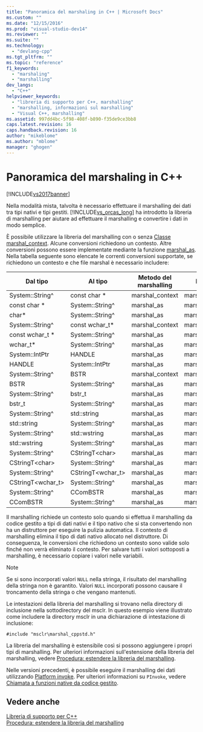 ```yaml
---
title: "Panoramica del marshaling in C++ | Microsoft Docs"
ms.custom: ""
ms.date: "12/15/2016"
ms.prod: "visual-studio-dev14"
ms.reviewer: ""
ms.suite: ""
ms.technology: 
  - "devlang-cpp"
ms.tgt_pltfrm: ""
ms.topic: "reference"
f1_keywords: 
  - "marshaling"
  - "marshalling"
dev_langs: 
  - "C++"
helpviewer_keywords: 
  - "libreria di supporto per C++, marshalling"
  - "marshalling, informazioni sul marshalling"
  - "Visual C++, marshalling"
ms.assetid: 997dd4bc-5f98-408f-b890-f35de9ce3bb8
caps.latest.revision: 16
caps.handback.revision: 16
author: "mikeblome"
ms.author: "mblome"
manager: "ghogen"
---
```

# Panoramica del marshaling in C++
[!INCLUDE[vs2017banner](../assembler/inline/includes/vs2017banner.md)]

Nella modalità mista, talvolta è necessario effettuare il marshalling dei dati tra tipi nativi e tipi gestiti.  [!INCLUDE[vs_orcas_long](../atl/reference/includes/vs_orcas_long_md.md)] ha introdotto la libreria di marshalling per aiutare ad effettuare il marshalling e convertire i dati in modo semplice.  
  
 È possibile utilizzare la libreria del marshalling con o senza [Classe marshal\_context](../dotnet/marshal-context-class.md).  Alcune conversioni richiedono un contesto.  Altre conversioni possono essere implementate mediante la funzione [marshal\_as](../dotnet/marshal-as.md).  Nella tabella seguente sono elencate le correnti conversioni supportate, se richiedono un contesto e che file marshal è necessario includere:  
  
|Dal tipo|Al tipo|Metodo del marshalling|Include file|  
|--------------|-------------|----------------------------|------------------|  
|System::String^|const char \*|marshal\_context|marshal.h|  
|const char \*|System::String^|marshal\_as|marshal.h|  
|char\*|System::String^|marshal\_as|marshal.h|  
|System::String^|const wchar\_t\*|marshal\_context|marshal.h|  
|const wchar\_t \*|System::String^|marshal\_as|marshal.h|  
|wchar\_t\*|System::String^|marshal\_as|marshal.h|  
|System::IntPtr|HANDLE|marshal\_as|marshal\_windows.h|  
|HANDLE|System::IntPtr|marshal\_as|marshal\_windows.h|  
|System::String^|BSTR|marshal\_context|marshal\_windows.h|  
|BSTR|System::String^|marshal\_as|marshal.h|  
|System::String^|bstr\_t|marshal\_as|marshal\_windows.h|  
|bstr\_t|System::String^|marshal\_as|marshal\_windows.h|  
|System::String^|std::string|marshal\_as|marshal\_cppstd.h|  
|std::string|System::String^|marshal\_as|marshal\_cppstd.h|  
|System::String^|std::wstring|marshal\_as|marshal\_cppstd.h|  
|std::wstring|System::String^|marshal\_as|marshal\_cppstd.h|  
|System::String^|CStringT\<char\>|marshal\_as|marshal\_atl.h|  
|CStringT\<char\>|System::String^|marshal\_as|marshal\_atl.h|  
|System::String^|CStringT\<wchar\_t\>|marshal\_as|marshal\_atl.h|  
|CStringT\<wchar\_t\>|System::String^|marshal\_as|marshal\_atl.h|  
|System::String^|CComBSTR|marshal\_as|marshal\_atl.h|  
|CComBSTR|System::String^|marshal\_as|marshal\_atl.h|  
  
 Il marshalling richiede un contesto solo quando si effettua il marshalling da codice gestito a tipi di dati nativi e il tipo nativo che si sta convertendo non ha un distruttore per eseguire la pulizia automatica.  Il contesto di marshalling elimina il tipo di dati nativo allocato nel distruttore.  Di conseguenza, le conversioni che richiedono un contesto sono valide solo finché non verrà eliminato il contesto.  Per salvare tutti i valori sottoposti a marshalling, è necessario copiare i valori nelle variabili.  
  
> [!NOTE]
>  Se si sono incorporati valori `NULL` nella stringa, il risultato del marshalling della stringa non è garantito.  Valori `NULL` incorporati possono causare il troncamento della stringa o che vengano mantenuti.  
  
 Le intestazioni della libreria del marshalling si trovano nella directory di inclusione nella sottodirectory del msclr.  In questo esempio viene illustrato come includere la directory msclr in una dichiarazione di intestazione di inclusione:  
  
 `#include "msclr\marshal_cppstd.h"`  
  
 La libreria del marshalling è estensibile così si possono aggiungere i propri tipi di marshalling.  Per ulteriori informazioni sull'estensione della libreria del marshalling, vedere [Procedura: estendere la libreria del marshalling](../dotnet/how-to-extend-the-marshaling-library.md).  
  
 Nelle versioni precedenti, è possibile eseguire il marshalling dei dati utilizzando [Platform invoke](../Topic/Consuming%20Unmanaged%20DLL%20Functions.md).  Per ulteriori informazioni su `PInvoke`, vedere [Chiamata a funzioni native da codice gestito](../dotnet/calling-native-functions-from-managed-code.md).  
  
## Vedere anche  
 [Libreria di supporto per C\+\+](../dotnet/cpp-support-library.md)   
 [Procedura: estendere la libreria del marshalling](../dotnet/how-to-extend-the-marshaling-library.md)